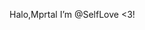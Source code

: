 Halo,Mprtal I’m @SelfLove <3!


<!---
selflove7/selflove7 is a ✨ special ✨ repository because its `README.md` (this file) appears on your GitHub profile.
You can click the Preview link to take a look at your changes.
--->
